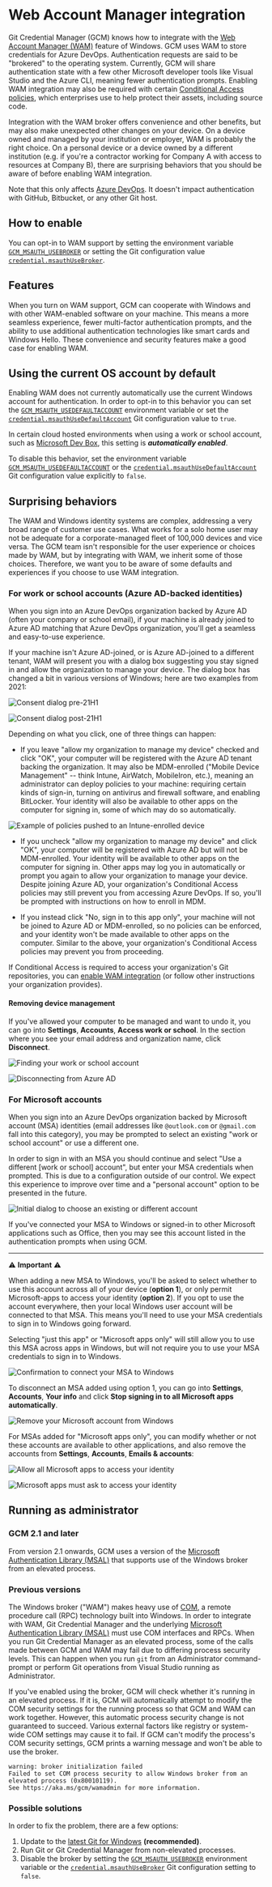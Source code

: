 # Web Account Manager integration

Git Credential Manager (GCM) knows how to integrate with the
[Web Account Manager (WAM)][azure-refresh-token-terms] feature of Windows. GCM
uses WAM to store credentials for Azure DevOps. Authentication requests are said
to be "brokered" to the operating system. Currently, GCM will share
authentication state with a few other Microsoft developer tools like Visual
Studio and the Azure CLI, meaning fewer authentication prompts. Enabling WAM
integration may also be required with certain
[Conditional Access policies][azure-conditional-access], which enterprises use
to help protect their assets, including source code.

Integration with the WAM broker offers convenience and other benefits, but may
also make unexpected other changes on your device. On a device owned and managed
by your institution or employer, WAM is probably the right choice. On a personal
device or a device owned by a different institution (e.g. if you're a contractor
working for Company A with access to resources at Company B), there are
surprising behaviors that you should be aware of before enabling WAM integration.

Note that this only affects [Azure DevOps][azure-devops].
It doesn't impact authentication with GitHub, Bitbucket, or any other Git host.

## How to enable

You can opt-in to WAM support by setting the environment variable
[`GCM_MSAUTH_USEBROKER`][GCM_MSAUTH_USEBROKER] or setting the Git configuration
value [`credential.msauthUseBroker`][credential.msauthUseBroker].

## Features

When you turn on WAM support, GCM can cooperate with Windows and with other
WAM-enabled software on your machine. This means a more seamless experience,
fewer multi-factor authentication prompts, and the ability to use additional
authentication technologies like smart cards and Windows Hello. These
convenience and security features make a good case for enabling WAM.

## Using the current OS account by default

Enabling WAM does not currently automatically use the current Windows account
for authentication. In order to opt-in to this behavior you can set the
[`GCM_MSAUTH_USEDEFAULTACCOUNT`][GCM_MSAUTH_USEDEFAULTACCOUNT] environment
variable or set the
[`credential.msauthUseDefaultAccount`][credential.msauthUseDefaultAccount] Git
configuration value to `true`.

In certain cloud hosted environments when using a work or school account, such
as [Microsoft Dev Box][devbox], this setting is **_automatically enabled_**.

To disable this behavior, set the environment variable
[`GCM_MSAUTH_USEDEFAULTACCOUNT`][GCM_MSAUTH_USEDEFAULTACCOUNT] or the
[`credential.msauthUseDefaultAccount`][credential.msauthUseDefaultAccount] Git
configuration value explicitly to `false`.

## Surprising behaviors

The WAM and Windows identity systems are complex, addressing a very broad range
of customer use cases. What works for a solo home user may not be adequate for a
corporate-managed fleet of 100,000 devices and vice versa. The GCM team isn't
responsible for the user experience or choices made by WAM, but by integrating
with WAM, we inherit some of those choices. Therefore, we want you to be aware
of some defaults and experiences if you choose to use WAM integration.

### For work or school accounts (Azure AD-backed identities)

When you sign into an Azure DevOps organization backed by Azure AD (often your
company or school email), if your machine is already joined to Azure AD matching
that Azure DevOps organization, you'll get a seamless and easy-to-use experience.

If your machine isn't Azure AD-joined, or is Azure AD-joined to a different
tenant, WAM will present you with a dialog box suggesting you stay signed in and
allow the organization to manage your device. The dialog box has changed a bit
in various versions of Windows; here are two examples from 2021:

![Consent dialog pre-21H1][aad-questions]

![Consent dialog post-21H1][aad-questions-21h1]

Depending on what you click, one of three things can happen:

- If you leave "allow my organization to manage my device" checked and click
"OK", your computer will be registered with the Azure AD tenant backing the
organization.
It may also be MDM-enrolled ("Mobile Device Management" -- think Intune,
AirWatch, MobileIron, etc.), meaning an administrator can deploy policies to
your machine: requiring certain kinds of sign-in, turning on antivirus and
firewall software, and enabling BitLocker.
Your identity will also be available to other apps on the computer for signing
in, some of which may do so automatically.

![Example of policies pushed to an Intune-enrolled device][aad-bitlocker]

- If you uncheck "allow my organization to manage my device" and click "OK",
your computer will be registered with Azure AD but will not be MDM-enrolled.
Your identity will be available to other apps on the computer for signing in.
Other apps may log you in automatically or prompt you again to allow your
organization to manage your device. Despite joining Azure AD, your
organization's Conditional Access policies may still prevent you from accessing
Azure DevOps.
If so, you'll be prompted with instructions on how to enroll in MDM.

- If you instead click "No, sign in to this app only", your machine will not be
joined to Azure AD or MDM-enrolled, so no policies can be enforced, and your
identity won't be made available to other apps on the computer.
Similar to the above, your organization's Conditional Access policies may
prevent you from proceeding.

If Conditional Access is required to access your organization's Git repositories,
you can [enable WAM integration][GCM_MSAUTH_USEBROKER] (or follow other
instructions your organization provides).

#### Removing device management

If you've allowed your computer to be managed and want to undo it, you can go
into **Settings**, **Accounts**, **Access work or school**.
In the section where you see your email address and organization name, click
**Disconnect**.

![Finding your work or school account][aad-work-school]

![Disconnecting from Azure AD][aad-disconnect]

### For Microsoft accounts

When you sign into an Azure DevOps organization backed by Microsoft account
(MSA) identities (email addresses like `@outlook.com` or `@gmail.com` fall into
this category), you may be prompted to select an existing "work or school
account" or use a different one.

In order to sign in with an MSA you should continue and select "Use a different
[work or school] account", but enter your MSA credentials when prompted. This is
due to a configuration outside of our control. We expect this experience to
improve over time and a "personal account" option to be presented in the future.

![Initial dialog to choose an existing or different account][ms-sign-in]

If you've connected your MSA to Windows or signed-in to other Microsoft
applications such as Office, then you may see this account listed in the
authentication prompts when using GCM.

---

⚠️ **Important** ⚠️

When adding a new MSA to Windows, you'll be asked to select whether to use this
account across all of your device (**option 1**), or only permit Microsoft-apps
to access your identity (**option 2**). If you opt to use the account everywhere,
then your local Windows user account will be connected to that MSA.
This means you'll need to use your MSA credentials to sign in to Windows going
forward.

Selecting "just this app" or "Microsoft apps only" will still allow you to use
this MSA across apps in Windows, but will not require you to use your MSA
credentials to sign in to Windows.

![Confirmation to connect your MSA to Windows][msa-confirm]

To disconnect an MSA added using option 1, you can go into **Settings**,
**Accounts**, **Your info** and click **Stop signing in to all Microsoft apps
automatically**.

![Remove your Microsoft account from Windows][msa-remove]

For MSAs added for "Microsoft apps only", you can modify whether or not these
accounts are available to other applications, and also remove the accounts from
 **Settings**, **Accounts**, **Emails & accounts**:

![Allow all Microsoft apps to access your identity][all-ms-apps]

![Microsoft apps must ask to access your identity][apps-must-ask]

## Running as administrator

### GCM 2.1 and later

From version 2.1 onwards, GCM uses a version of the [Microsoft Authentication
Library (MSAL)][msal-dotnet] that supports use of the Windows
broker from an elevated process.

### Previous versions

The Windows broker ("WAM") makes heavy use of [COM][ms-com], a remote procedure
call (RPC) technology built into Windows. In order to integrate with WAM, Git
Credential Manager and the underlying
[Microsoft Authentication Library (MSAL)][msal-dotnet] must use COM interfaces
and RPCs. When you run Git Credential Manager as an elevated process, some of
the calls made between GCM and WAM may fail due to differing process security
levels. This can happen when you run `git` from an Administrator command-prompt
or perform Git operations from Visual Studio running as Administrator.

If you've enabled using the broker, GCM will check whether it's running in an
elevated process. If it is, GCM will automatically attempt to modify the COM
security settings for the running process so that GCM and WAM can work together.
However, this automatic process security change is not guaranteed to succeed.
Various external factors like registry or system-wide COM settings may cause it
to fail. If GCM can't modify the process's COM security settings, GCM prints a
warning message and won't be able to use the broker.

```text
warning: broker initialization failed
Failed to set COM process security to allow Windows broker from an elevated process (0x80010119).
See https://aka.ms/gcm/wamadmin for more information.
```

### Possible solutions

In order to fix the problem, there are a few options:

1. Update to the [latest Git for Windows][git-for-windows-latest]
   **(recommended)**.
2. Run Git or Git Credential Manager from non-elevated processes.
3. Disable the broker by setting the
   [`GCM_MSAUTH_USEBROKER`][GCM_MSAUTH_USEBROKER]
   environment variable or the
   [`credential.msauthUseBroker`][credential.msauthUseBroker]
   Git configuration setting to `false`.

[azure-refresh-token-terms]: https://docs.microsoft.com/azure/active-directory/devices/concept-primary-refresh-token#key-terminology-and-components
[azure-conditional-access]: https://docs.microsoft.com/azure/active-directory/conditional-access/overview
[azure-devops]: https://azure.microsoft.com/en-us/products/devops
[GCM_MSAUTH_USEBROKER]: environment.md#GCM_MSAUTH_USEBROKER-experimental
[GCM_MSAUTH_USEDEFAULTACCOUNT]: environment.md#GCM_MSAUTH_USEDEFAULTACCOUNT-experimental
[credential.msauthUseBroker]: configuration.md#credentialmsauthusebroker-experimental
[credential.msauthUseDefaultAccount]: configuration.md#credentialmsauthusedefaultaccount-experimental
[aad-questions]: img/aad-questions.png
[aad-questions-21h1]: img/aad-questions-21H1.png
[aad-bitlocker]: img/aad-bitlocker.png
[aad-work-school]: img/aad-work-school.png
[aad-disconnect]: img/aad-disconnect.png
[ms-sign-in]: img/get-signed-in.png
[all-ms-apps]: img/all-microsoft.png
[apps-must-ask]: img/apps-must-ask.png
[ms-com]: https://docs.microsoft.com/en-us/windows/win32/com/the-component-object-model
[msa-confirm]: img/msa-confirm.png
[msa-remove]: img/msa-remove.png
[msal-dotnet]: https://aka.ms/msal-net
[devbox]: https://azure.microsoft.com/en-us/products/dev-box
[git-for-windows-latest]: https://git-scm.com/download/win
